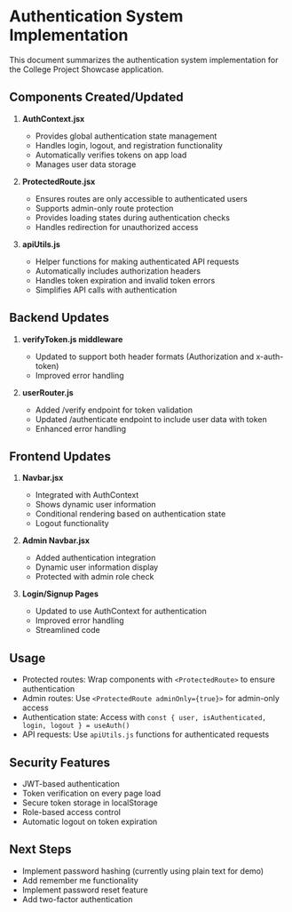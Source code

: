 # Authentication System Implementation

This document summarizes the authentication system implementation for the College Project Showcase application.

## Components Created/Updated

1. **AuthContext.jsx**
   - Provides global authentication state management
   - Handles login, logout, and registration functionality
   - Automatically verifies tokens on app load
   - Manages user data storage

2. **ProtectedRoute.jsx**
   - Ensures routes are only accessible to authenticated users
   - Supports admin-only route protection
   - Provides loading states during authentication checks
   - Handles redirection for unauthorized access

3. **apiUtils.js**
   - Helper functions for making authenticated API requests
   - Automatically includes authorization headers
   - Handles token expiration and invalid token errors
   - Simplifies API calls with authentication

## Backend Updates

1. **verifyToken.js middleware**
   - Updated to support both header formats (Authorization and x-auth-token)
   - Improved error handling

2. **userRouter.js**
   - Added /verify endpoint for token validation
   - Updated /authenticate endpoint to include user data with token
   - Enhanced error handling

## Frontend Updates

1. **Navbar.jsx**
   - Integrated with AuthContext
   - Shows dynamic user information
   - Conditional rendering based on authentication state
   - Logout functionality

2. **Admin Navbar.jsx**
   - Added authentication integration
   - Dynamic user information display
   - Protected with admin role check

3. **Login/Signup Pages**
   - Updated to use AuthContext for authentication
   - Improved error handling
   - Streamlined code

## Usage

- Protected routes: Wrap components with `<ProtectedRoute>` to ensure authentication
- Admin routes: Use `<ProtectedRoute adminOnly={true}>` for admin-only access
- Authentication state: Access with `const { user, isAuthenticated, login, logout } = useAuth()`
- API requests: Use `apiUtils.js` functions for authenticated requests

## Security Features

- JWT-based authentication
- Token verification on every page load
- Secure token storage in localStorage
- Role-based access control
- Automatic logout on token expiration

## Next Steps

- Implement password hashing (currently using plain text for demo)
- Add remember me functionality
- Implement password reset feature
- Add two-factor authentication
